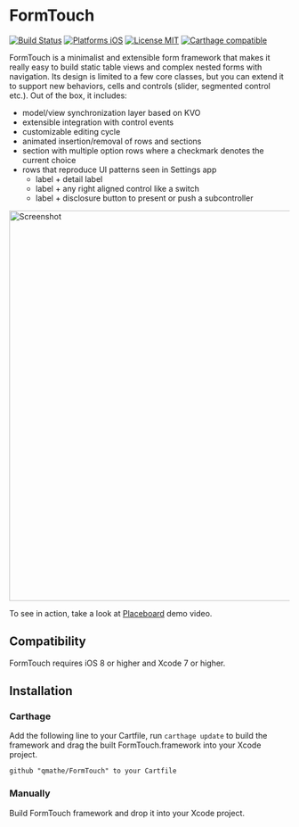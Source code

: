 FormTouch
=========

[![Build Status](https://travis-ci.org/qmathe/FormTouch.svg?branch=master)](https://travis-ci.org/qmathe/FormTouch)
[![Platforms iOS](https://img.shields.io/badge/Platforms-iOS-lightgray.svg?style=flat)](http://www.apple.com)
[![License MIT](https://img.shields.io/badge/license-MIT-blue.svg?style=flat)](https://github.com/tadija/FormTouch/LICENSE)
[![Carthage compatible](https://img.shields.io/badge/Carthage-compatible-4BC51D.svg?style=flat)](https://github.com/Carthage/Carthage)

FormTouch is a minimalist and extensible form framework that makes it really easy to build static table views and complex nested forms with navigation. Its design is limited to a few core classes, but you can extend it to support new behaviors, cells and controls (slider, segmented control etc.). Out of the box, it includes:

- model/view synchronization layer based on KVO
- extensible integration with control events
- customizable editing cycle
- animated insertion/removal of rows and sections
- section with multiple option rows where a checkmark denotes the current choice
- rows that reproduce UI patterns seen in Settings app
	- label + detail label
	- label + any right aligned control like a switch
	- label + disclosure button to present or push a subcontroller


<img src="http://www.quentinmathe.com/github/Place%20View%206%20Tagged%20-%20iPhone%205.jpg" height="700" alt="Screenshot" />

To see in action, take a look at [Placeboard](http://www.placeboardapp.com) demo video.

Compatibility
-------------

FormTouch requires iOS 8 or higher and Xcode 7 or higher.

Installation
------------

### Carthage

Add the following line to your Cartfile, run `carthage update` to build the framework and drag the built FormTouch.framework into your Xcode project.

    github "qmathe/FormTouch" to your Cartfile

### Manually

Build FormTouch framework and drop it into your Xcode project.
